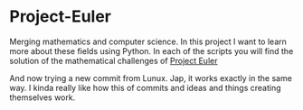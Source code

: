 # Project-Euler

Merging mathematics and computer science. In this project I want to learn more about these fields using Python. In each of the scripts you will find the solution of the mathematical challenges of [Project Euler](https://projecteuler.net/)



And now trying a new commit from Lunux. Jap, it works exactly in the same way.
I kinda really like how this of commits and ideas and things creating themselves work.